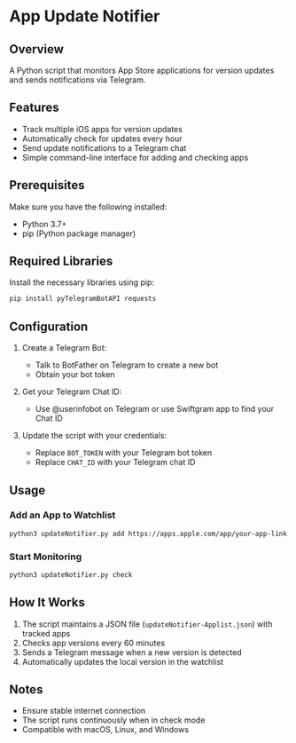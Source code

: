 # App Update Notifier

## Overview

A Python script that monitors App Store applications for version updates and sends notifications via Telegram.

## Features

- Track multiple iOS apps for version updates
- Automatically check for updates every hour
- Send update notifications to a Telegram chat
- Simple command-line interface for adding and checking apps

## Prerequisites

Make sure you have the following installed:
- Python 3.7+
- pip (Python package manager)

## Required Libraries

Install the necessary libraries using pip:

```bash
pip install pyTelegramBotAPI requests
```

## Configuration

1. Create a Telegram Bot:
   - Talk to BotFather on Telegram to create a new bot
   - Obtain your bot token

2. Get your Telegram Chat ID:
   - Use @userinfobot on Telegram or use Swiftgram app to find your Chat ID

3. Update the script with your credentials:
   - Replace `BOT_TOKEN` with your Telegram bot token
   - Replace `CHAT_ID` with your Telegram chat ID

## Usage

### Add an App to Watchlist

```bash
python3 updateNotifier.py add https://apps.apple.com/app/your-app-link
```

### Start Monitoring

```bash
python3 updateNotifier.py check
```

## How It Works

1. The script maintains a JSON file (`updateNotifier-Applist.json`) with tracked apps
2. Checks app versions every 60 minutes
3. Sends a Telegram message when a new version is detected
4. Automatically updates the local version in the watchlist

## Notes

- Ensure stable internet connection
- The script runs continuously when in check mode
- Compatible with macOS, Linux, and Windows
